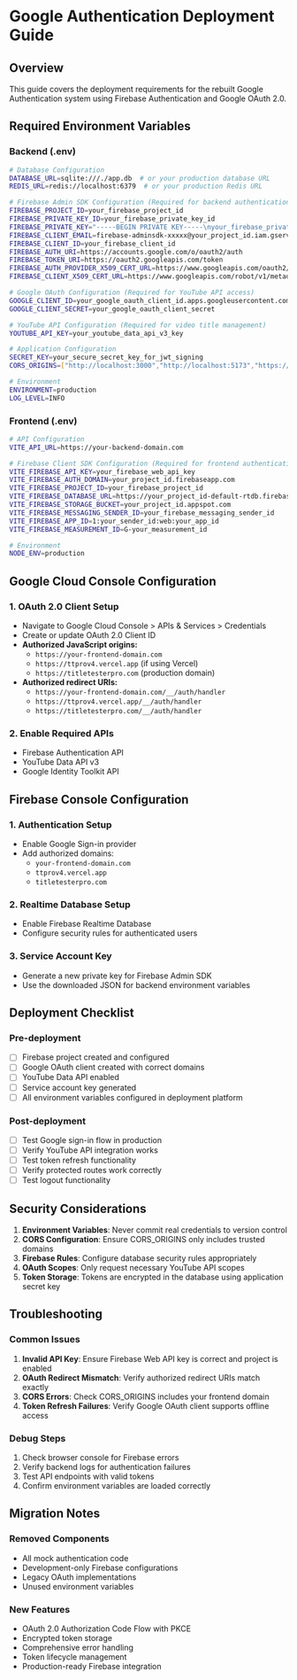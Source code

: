 # Google Authentication Deployment Guide

## Overview
This guide covers the deployment requirements for the rebuilt Google Authentication system using Firebase Authentication and Google OAuth 2.0.

## Required Environment Variables

### Backend (.env)
```bash
# Database Configuration
DATABASE_URL=sqlite:///./app.db  # or your production database URL
REDIS_URL=redis://localhost:6379  # or your production Redis URL

# Firebase Admin SDK Configuration (Required for backend authentication)
FIREBASE_PROJECT_ID=your_firebase_project_id
FIREBASE_PRIVATE_KEY_ID=your_firebase_private_key_id
FIREBASE_PRIVATE_KEY="-----BEGIN PRIVATE KEY-----\nyour_firebase_private_key_content\n-----END PRIVATE KEY-----\n"
FIREBASE_CLIENT_EMAIL=firebase-adminsdk-xxxxx@your_project_id.iam.gserviceaccount.com
FIREBASE_CLIENT_ID=your_firebase_client_id
FIREBASE_AUTH_URI=https://accounts.google.com/o/oauth2/auth
FIREBASE_TOKEN_URI=https://oauth2.googleapis.com/token
FIREBASE_AUTH_PROVIDER_X509_CERT_URL=https://www.googleapis.com/oauth2/v1/certs
FIREBASE_CLIENT_X509_CERT_URL=https://www.googleapis.com/robot/v1/metadata/x509/firebase-adminsdk-xxxxx%40your_project_id.iam.gserviceaccount.com

# Google OAuth Configuration (Required for YouTube API access)
GOOGLE_CLIENT_ID=your_google_oauth_client_id.apps.googleusercontent.com
GOOGLE_CLIENT_SECRET=your_google_oauth_client_secret

# YouTube API Configuration (Required for video title management)
YOUTUBE_API_KEY=your_youtube_data_api_v3_key

# Application Configuration
SECRET_KEY=your_secure_secret_key_for_jwt_signing
CORS_ORIGINS=["http://localhost:3000","http://localhost:5173","https://ttprov4.vercel.app","https://titletesterpro.com"]

# Environment
ENVIRONMENT=production
LOG_LEVEL=INFO
```

### Frontend (.env)
```bash
# API Configuration
VITE_API_URL=https://your-backend-domain.com

# Firebase Client SDK Configuration (Required for frontend authentication)
VITE_FIREBASE_API_KEY=your_firebase_web_api_key
VITE_FIREBASE_AUTH_DOMAIN=your_project_id.firebaseapp.com
VITE_FIREBASE_PROJECT_ID=your_firebase_project_id
VITE_FIREBASE_DATABASE_URL=https://your_project_id-default-rtdb.firebaseio.com/
VITE_FIREBASE_STORAGE_BUCKET=your_project_id.appspot.com
VITE_FIREBASE_MESSAGING_SENDER_ID=your_firebase_messaging_sender_id
VITE_FIREBASE_APP_ID=1:your_sender_id:web:your_app_id
VITE_FIREBASE_MEASUREMENT_ID=G-your_measurement_id

# Environment
NODE_ENV=production
```

## Google Cloud Console Configuration

### 1. OAuth 2.0 Client Setup
- Navigate to Google Cloud Console > APIs & Services > Credentials
- Create or update OAuth 2.0 Client ID
- **Authorized JavaScript origins:**
  - `https://your-frontend-domain.com`
  - `https://ttprov4.vercel.app` (if using Vercel)
  - `https://titletesterpro.com` (production domain)
- **Authorized redirect URIs:**
  - `https://your-frontend-domain.com/__/auth/handler`
  - `https://ttprov4.vercel.app/__/auth/handler`
  - `https://titletesterpro.com/__/auth/handler`

### 2. Enable Required APIs
- Firebase Authentication API
- YouTube Data API v3
- Google Identity Toolkit API

## Firebase Console Configuration

### 1. Authentication Setup
- Enable Google Sign-in provider
- Add authorized domains:
  - `your-frontend-domain.com`
  - `ttprov4.vercel.app`
  - `titletesterpro.com`

### 2. Realtime Database Setup
- Enable Firebase Realtime Database
- Configure security rules for authenticated users

### 3. Service Account Key
- Generate a new private key for Firebase Admin SDK
- Use the downloaded JSON for backend environment variables

## Deployment Checklist

### Pre-deployment
- [ ] Firebase project created and configured
- [ ] Google OAuth client created with correct domains
- [ ] YouTube Data API enabled
- [ ] Service account key generated
- [ ] All environment variables configured in deployment platform

### Post-deployment
- [ ] Test Google sign-in flow in production
- [ ] Verify YouTube API integration works
- [ ] Test token refresh functionality
- [ ] Verify protected routes work correctly
- [ ] Test logout functionality

## Security Considerations

1. **Environment Variables**: Never commit real credentials to version control
2. **CORS Configuration**: Ensure CORS_ORIGINS only includes trusted domains
3. **Firebase Rules**: Configure database security rules appropriately
4. **OAuth Scopes**: Only request necessary YouTube API scopes
5. **Token Storage**: Tokens are encrypted in the database using application secret key

## Troubleshooting

### Common Issues
1. **Invalid API Key**: Ensure Firebase Web API key is correct and project is enabled
2. **OAuth Redirect Mismatch**: Verify authorized redirect URIs match exactly
3. **CORS Errors**: Check CORS_ORIGINS includes your frontend domain
4. **Token Refresh Failures**: Verify Google OAuth client supports offline access

### Debug Steps
1. Check browser console for Firebase errors
2. Verify backend logs for authentication failures
3. Test API endpoints with valid tokens
4. Confirm environment variables are loaded correctly

## Migration Notes

### Removed Components
- All mock authentication code
- Development-only Firebase configurations
- Legacy OAuth implementations
- Unused environment variables

### New Features
- OAuth 2.0 Authorization Code Flow with PKCE
- Encrypted token storage
- Comprehensive error handling
- Token lifecycle management
- Production-ready Firebase integration
